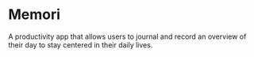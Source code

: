 # Memori
A productivity app that allows users to journal and record an overview of their day to stay centered in their daily lives.
